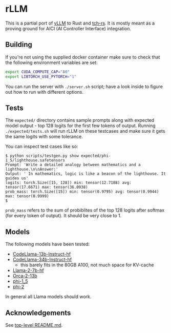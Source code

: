 # rLLM

This is a partial port of [vLLM](https://github.com/vllm-project/vllm)
to Rust and [tch-rs](https://github.com/LaurentMazare/tch-rs).
It is mostly meant as a proving ground for AICI (AI Controller Interface) integration.


## Building

If you're not using the supplied docker container make sure to check
that the following environment variables are set:

```bash
export CUDA_COMPUTE_CAP="80"
export LIBTORCH_USE_PYTORCH="1"
```

You can run the server with `./server.sh` script; have a look inside to figure out
how to run with different options.

## Tests

The `expected/` directory contains sample prompts along with expected model output -
top 128 logits for the first few tokens of output.
Running `./expected/tests.sh` will run rLLM on these testcases and make sure it gets the
same logits with some tolerance.

You can inspect test cases like so:

```
$ python scripts/testgen.py show expected/phi-1_5/lighthouse.safetensors 
Prompt: 'Write a detailed analogy between mathematics and a lighthouse.\n\nAnswer:'
Output: ' In mathematics, logic is like a beacon of the lighthouse. It guides us'
logits: torch.Size([15, 128]) min: tensor(12.7188) avg: tensor(17.6671) max: tensor(36.0938)
prob_mass: torch.Size([15]) min: tensor(0.9795) avg: tensor(0.9944) max: tensor(0.9999)
$ 
```

`prob_mass` refers to the sum of probiblites of the top 128 logits after softmax
(for every token of output). It should be very close to 1.

## Models

The following models have been tested:

* [CodeLlama-13b-Instruct-hf](https://huggingface.co/codellama/CodeLlama-13b-Instruct-hf)
* [CodeLlama-34b-Instruct-hf](https://huggingface.co/codellama/CodeLlama-34b-Instruct-hf)
  - this barely fits in the 80GB A100, not much space for KV-cache
* [Llama-2-7b-hf](https://huggingface.co/meta-llama/Llama-2-7b-hf)
* [Orca-2-13b](https://huggingface.co/microsoft/Orca-2-13b)
* [phi-1_5](https://huggingface.co/microsoft/phi-1_5)
* [phi-2](https://huggingface.co/microsoft/phi-2)

In general all Llama models should work.

## Acknowledgements

See [top-level README.md](../README.md#acknowledgements).
